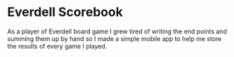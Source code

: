 # Everdell Scorebook

As a player of Everdell board game I grew tired of writing the end points and summing them up by hand so I made a simple mobile app to help me store the results of every game I played.
